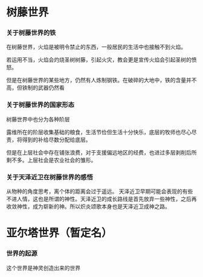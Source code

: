 # 树藤世界
### 关于树藤世界的铁

在树藤世界，火焰是被明令禁止的东西，一般居民的生活中也接触不到火焰。

若运用不当，火焰会灼烧圣树树藤，引起火灾，教会更是宣传火焰会引起圣树的愤怒。

但是在树藤世界的某些地方，仍然有人炼制钢铁。在破碎的大地中，铁的含量并不高，但铁制的武器仍然看

### 关于树藤世界的国家形态

树藤世界中也分为各种阶层

露维所在的阶层收集基础的粮食，生活节俭但生活十分快乐，底层的牧师也尽心尽责，将得到的补给尽数分配给底层。

但是在上层社会中存在铺张浪费，对于支援偏远地区的经费，也进过多层剥削后所剩不多。上层社会是农业社会的雏形。

### 关于天泽近卫在树藤世界的感悟

从物种的角度思考，离个体的距离会过于遥远。
天泽近卫早期可能会表现的有些不进人情，这也是所谓的神性。天泽近卫的成长路线是首先放弃一些神性，之后再收敛神性，成为崭新的神。所以炽炎颂歌本身也是天泽近卫成神之路。


# 亚尔塔世界（暂定名）

### 世界的起源

这个世界是神灵创造出来的世界